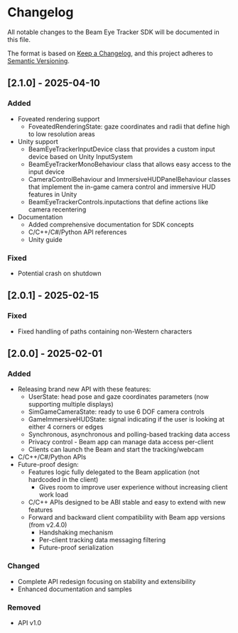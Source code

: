 # Changelog

All notable changes to the Beam Eye Tracker SDK will be documented in this file.

The format is based on [Keep a Changelog](https://keepachangelog.com/en/1.0.0/),
and this project adheres to [Semantic Versioning](https://semver.org/spec/v2.0.0.html).

## [2.1.0] - 2025-04-10

### Added

- Foveated rendering support
  - FoveatedRenderingState: gaze coordinates and radii that define high to low resolution areas
- Unity support
  - BeamEyeTrackerInputDevice class that provides a custom input device based on Unity InputSystem
  - BeamEyeTrackerMonoBehaviour class that allows easy access to the input device
  - CameraControlBehaviour and ImmersiveHUDPanelBehaviour classes that implement the in-game camera control and immersive HUD features in Unity
  - BeamEyeTrackerControls.inputactions that define actions like camera recentering
- Documentation
  - Added comprehensive documentation for SDK concepts
  - C/C++/C#/Python API references
  - Unity guide

### Fixed

- Potential crash on shutdown

## [2.0.1] - 2025-02-15

### Fixed

- Fixed handling of paths containing non-Western characters

## [2.0.0] - 2025-02-01

### Added

- Releasing brand new API with these features:
  - UserState: head pose and gaze coordinates parameters (now supporting multiple displays)
  - SimGameCameraState: ready to use 6 DOF camera controls
  - GameImmersiveHUDState: signal indicating if the user is looking at either 4 corners or edges
  - Synchronous, asynchronous and polling-based tracking data access
  - Privacy control - Beam app can manage data access per-client
  - Clients can launch the Beam and start the tracking/webcam
- C/C++/C#/Python APIs
- Future-proof design:
  - Features logic fully delegated to the Beam application (not hardcoded in the client)
    - Gives room to improve user experience without increasing client work load
  - C/C++ APIs designed to be ABI stable and easy to extend with new features
  - Forward and backward client compatibility with Beam app versions (from v2.4.0)
    - Handshaking mechanism
    - Per-client tracking data messaging filtering
    - Future-proof serialization

### Changed

- Complete API redesign focusing on stability and extensibility
- Enhanced documentation and samples

### Removed

- API v1.0
